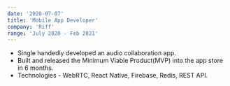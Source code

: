 ```yaml
---
date: '2020-07-07'
title: 'Mobile App Developer'
company: 'Riff'
range: 'July 2020 - Feb 2021'
---
```


- Single handedly developed an audio collaboration app.
- Built and released the Minimum Viable Product(MVP) into the app store in 6 months.
- Technologies - WebRTC, React Native, Firebase, Redis, REST API.

